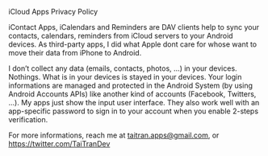 iCloud Apps Privacy Policy




iContact Apps, iCalendars and Reminders are DAV clients help to sync your contacts, calendars, reminders from iCloud servers to your Android devices. As third-party apps, I did what Apple dont care for whose want to move their data from iPhone to Android.


I don’t collect any data (emails, contacts, photos, ...) in your devices. Nothings. What is in your devices is stayed in your devices. Your login informations are managed and protected in the Android System (by using Android Accounts APIs) like another kind of accounts (Facebook, Twitters, ...). My apps just show the input user interface. They also work well with an app-specific password to sign in to your account when you enable 2-steps verification. 




For more informations, reach me at taitran.apps@gmail.com, or https://twitter.com/TaiTranDev


